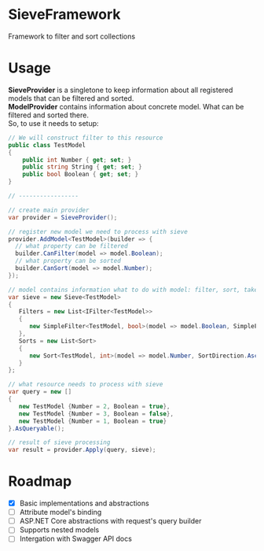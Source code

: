 # SieveFramework
Framework to filter and sort collections

# Usage  
**SieveProvider** is a singletone to keep information about all registered models that can be filtered and sorted.  
**ModelProvider** contains information about concrete model. What can be filtered and sorted there.  
So, to use it needs to setup:

```csharp
// We will construct filter to this resource
public class TestModel
{
    public int Number { get; set; }
    public string String { get; set; }
    public bool Boolean { get; set; }
}

// -----------------

// create main provider
var provider = SieveProvider();

// register new model we need to process with sieve
provider.AddModel<TestModel>(builder => {
  // what property can be filtered
  builder.CanFilter(model => model.Boolean);
  // what property can be sorted
  builder.CanSort(model => model.Number);
});

// model contains information what to do with model: filter, sort, take, skip
var sieve = new Sieve<TestModel>
{
   Filters = new List<IFilter<TestModel>>
   {
      new SimpleFilter<TestModel, bool>(model => model.Boolean, SimpleFilterOperation.Equal, true)
   },
   Sorts = new List<Sort>
   {
      new Sort<TestModel, int>(model => model.Number, SortDirection.Ascending)
   }
};

// what resource needs to process with sieve
var query = new []
{
   new TestModel {Number = 2, Boolean = true},
   new TestModel {Number = 3, Boolean = false},
   new TestModel {Number = 1, Boolean = true}
}.AsQueryable();

// result of sieve processing
var result = provider.Apply(query, sieve);

```

# Roadmap
- [X] Basic implementations and abstractions
- [ ] Attribute model's binding  
- [ ] ASP.NET Core abstractions with request's query builder
- [ ] Supports nested models
- [ ] Intergation with Swagger API docs
